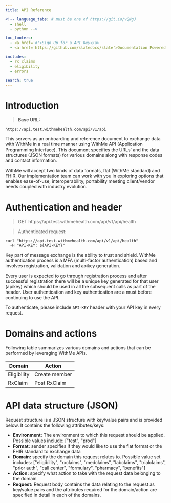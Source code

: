 ```yaml
---
title: API Reference

<!-- language_tabs: # must be one of https://git.io/vQNgJ
  - shell
  - python -->

toc_footers:
  - <a href='#'>Sign Up for a API Key</a>
  - <a href='https://github.com/slatedocs/slate'>Documentation Powered by Slate</a>

includes:
  - rx_claims
  - eligibility
  - errors

search: true
---
```


# Introduction

> **Base URL:**

```shell
https://api.test.withmehealth.com/api/v1/api
```

This servers as an onboarding and reference document to exchange data with WithMe in a real time manner using WithMe API (Application Programming Interface). This document specifies the URLs’ and the data structures (JSON formats) for various domains along with response codes and contact information.

WithMe will accept two kinds of data formats, flat (WithMe standard) and FHIR. Our implementation team can work with you in exploring options that enables ease-of-use, interoperability, portability meeting client/vendor needs coupled with industry evolution.

# Authentication and header

<blockquote>
    <div class="box">
        <span class="method get">GET</span>
        https://api.test.withmehealth.com/api/v1/api/health
    </div>
</blockquote>

> Authenticated request:

```shell
curl "https://api.test.withmehealth.com/api/v1/api/health"
  -H "API-KEY: ${API-KEY}"
```

Key part of message exchange is the ability to trust and shield. WithMe authentication process is a MFA (multi-factor authentication) based and involves registration, validation and apikey generation.

Every user is expected to go through registration process and after successful registration there will be a unique key generated for that user (apikey) which should be used in all the subsequent calls as part of the header. User authentication and key authentication are a must before continuing to use the API.

<aside class="notice">
To authenticate, please include <code>API-KEY</code> header with your API key in every request.
</aside>

# Domains and actions

Following table summarizes various domains and actions that can be performed by leveraging WithMe APIs.

Domain      | Action
----------- | -------
Eligibility | Create member
RxClaim     | Post RxClaim

# API data structure (JSON)

Request structure is a JSON structure with key/value pairs and is provided below. It contains the following attributes/keys:

 - **Environment:** The environment to which this request should be applied. Possible values include: [&quot;test&quot;, &quot;prod&quot;]
 - **Format:** sender specifies if they would like to use the flat format or the FHIR standard to exchange data
 - **Domain:** specify the domain this request relates to. Possible value set includes: [&quot;eligibility&quot;, &quot;rxclaims&quot;, &quot;medclaims&quot;, &quot;labclaims&quot;, &quot;trialclaims&quot;, &quot;prior auth&quot;, &quot;call center&quot;, &quot;formulary&quot;, &quot;pharmacy&quot;, &quot;benefits&quot;]
 - **Action:** specify what action to take with the request data belonging to the domain
 - **Request:** Request body contains the data relating to the request as key/value pairs and the attributes required for the domain/action are specified in detail in each of the domains.
